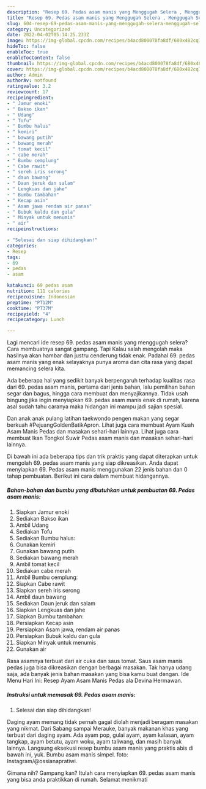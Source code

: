```yaml
---
description: "Resep 69. Pedas asam manis yang Menggugah Selera , Menggugah Selera"
title: "Resep 69. Pedas asam manis yang Menggugah Selera , Menggugah Selera"
slug: 604-resep-69-pedas-asam-manis-yang-menggugah-selera-menggugah-selera
category: Uncategorized
date: 2022-04-02T05:14:25.233Z
image: https://img-global.cpcdn.com/recipes/b4acd800078fa8df/680x482cq70/69-pedas-asam-manis-foto-resep-utama.jpg
hideToc: false
enableToc: true
enableTocContent: false
thumbnail: https://img-global.cpcdn.com/recipes/b4acd800078fa8df/680x482cq70/69-pedas-asam-manis-foto-resep-utama.jpg
cover: https://img-global.cpcdn.com/recipes/b4acd800078fa8df/680x482cq70/69-pedas-asam-manis-foto-resep-utama.jpg
author: Admin
authorAv: notfound
ratingvalue: 3.2
reviewcount: 17
recipeingredient:
- " Jamur enoki"
- " Bakso ikan"
- " Udang"
- " Tofu"
- " Bumbu halus"
- " kemiri"
- " bawang putih"
- " bawang merah"
- " tomat kecil"
- " cabe merah"
- " Bumbu cemplung"
- " Cabe rawit"
- " sereh iris serong"
- " daun bawang"
- " Daun jeruk dan salam"
- " Lengkuas dan jahe"
- " Bumbu tambahan"
- " Kecap asin"
- " Asam jawa rendam air panas"
- " Bubuk kaldu dan gula"
- " Minyak untuk menumis"
- " air"
recipeinstructions:

- "Selesai dan siap dihidangkan!"
categories:
- Resep
tags:
- 69
- pedas
- asam

katakunci: 69 pedas asam 
nutrition: 111 calories
recipecuisine: Indonesian
preptime: "PT12M"
cooktime: "PT37M"
recipeyield: "4"
recipecategory: Lunch

---
```



Lagi mencari ide resep 69. pedas asam manis yang menggugah selera? Cara membuatnya sangat gampang. Tapi Kalau salah mengolah maka hasilnya akan hambar dan justru cenderung tidak enak. Padahal 69. pedas asam manis yang enak selayaknya punya aroma dan cita rasa yang dapat memancing selera kita.


Ada beberapa hal yang sedikit banyak berpengaruh terhadap kualitas rasa dari 69. pedas asam manis, pertama dari jenis bahan, lalu pemilihan bahan segar dan bagus, hingga cara membuat dan menyajikannya. Tidak usah bingung jika ingin menyiapkan 69. pedas asam manis enak di rumah, karena asal sudah tahu caranya maka hidangan ini mampu jadi sajian spesial.

Dan anak anak pulang latihan taekwondo pengen makan yang segar berkuah #PejuangGoldenBatikApron. Lihat juga cara membuat Ayam Kuah Asam Manis Pedas dan masakan sehari-hari lainnya. Lihat juga cara membuat Ikan Tongkol Suwir Pedas asam manis dan masakan sehari-hari lainnya.


Di bawah ini ada beberapa tips dan trik praktis yang dapat diterapkan untuk mengolah 69. pedas asam manis yang siap dikreasikan. Anda dapat menyiapkan 69. Pedas asam manis menggunakan 22 jenis bahan dan 0 tahap pembuatan. Berikut ini cara dalam membuat hidangannya.

<!--inarticleads1-->

##### Bahan-bahan dan bumbu yang dibutuhkan untuk pembuatan 69. Pedas asam manis:

1. Siapkan  Jamur enoki
1. Sediakan  Bakso ikan
1. Ambil  Udang
1. Sediakan  Tofu
1. Sediakan  Bumbu halus:
1. Gunakan  kemiri
1. Gunakan  bawang putih
1. Sediakan  bawang merah
1. Ambil  tomat kecil
1. Sediakan  cabe merah
1. Ambil  Bumbu cemplung:
1. Siapkan  Cabe rawit
1. Siapkan  sereh iris serong
1. Ambil  daun bawang
1. Sediakan  Daun jeruk dan salam
1. Siapkan  Lengkuas dan jahe
1. Siapkan  Bumbu tambahan:
1. Persiapkan  Kecap asin
1. Persiapkan  Asam jawa, rendam air panas
1. Persiapkan  Bubuk kaldu dan gula
1. Siapkan  Minyak untuk menumis
1. Gunakan  air


Rasa asamnya terbuat dari air cuka dan saus tomat. Saus asam manis pedas juga bisa dikreasikan dengan berbagai masakan. Tak hanya udang saja, ada banyak jenis bahan masakan yang bisa kamu buat dengan. Ide Menu Hari Ini: Resep Ayam Asam Manis Pedas ala Devina Hermawan. 

<!--inarticleads2-->

##### Instruksi untuk memasak 69. Pedas asam manis:


1. Selesai dan siap dihidangkan!

Daging ayam memang tidak pernah gagal diolah menjadi beragam masakan yang nikmat. Dari Sabang sampai Merauke, banyak makanan khas yang terbuat dari daging ayam. Ada ayam pop, gulai ayam, ayam kalasan, ayam tangkap, ayam betutu, ayam woku, ayam taliwang, dan masih banyak lainnya. Langsung eksekusi resep bumbu asam manis yang praktis abis di bawah ini, yuk. Bumbu asam manis simpel. foto: Instagram/@ossianapratiwi. 

Gimana nih? Gampang kan? Itulah cara menyiapkan 69. pedas asam manis yang bisa anda praktikkan di rumah. Selamat menikmati

